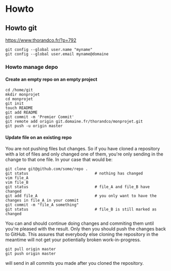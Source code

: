 # Howto
## Howto git
https://www.thorandco.fr/?p=792

    git config --global user.name "myname"
    git config --global user.email myname@domaine

### Howto manage depo
#### Create an empty repo on an empty project

    cd /home/git
    mkdir monprojet
    cd monprojet
    git init
    touch README
    git add README
    git commit -m 'Premier Commit'
    git remote add origin git.domaine.fr/thorandco/monprojet.git
    git push -u origin master

#### Update file on an existing repo
You are not pushing files but changes. So if you have cloned a repository with a lot of files and only changed one of them, you're only sending in the change to that one file. In your case that would be:

    git clone git@github.com/some/repo .
    git status                             # nothing has changed
    vim file_A
    vim file_B
    git status                             # file_A and file_B have changed
    git add file_A                         # you only want to have the changes in file_A in your commit
    git commit -m "file_A something"
    git status                             # file_B is still marked as changed

You can and should continue doing changes and commiting them until you're pleased with the result. Only then you should push the changes back to GitHub. This assures that everybody else cloning the repository in the meantime will not get your potientially broken work-in-progress.

    git pull origin master
    git push origin master

will send in all commits you made after you cloned the repository.

